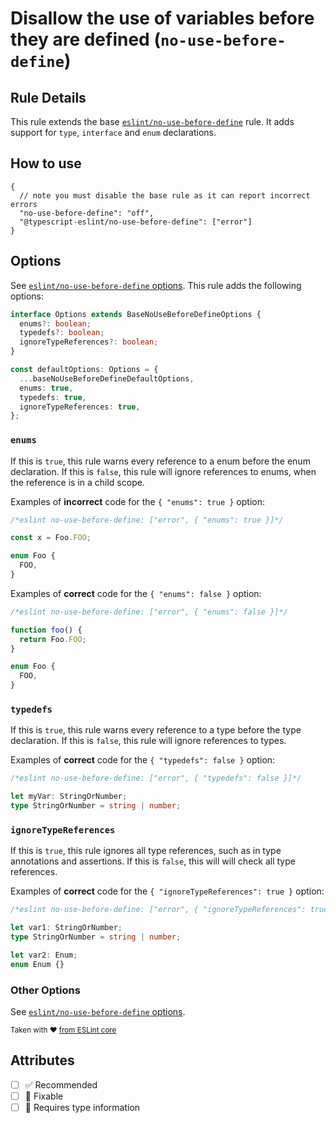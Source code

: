 # Disallow the use of variables before they are defined (`no-use-before-define`)

## Rule Details

This rule extends the base
[`eslint/no-use-before-define`](https://eslint.org/docs/rules/no-use-before-define)
rule. It adds support for `type`, `interface` and `enum` declarations.

## How to use

```jsonc
{
  // note you must disable the base rule as it can report incorrect errors
  "no-use-before-define": "off",
  "@typescript-eslint/no-use-before-define": ["error"]
}
```

## Options

See
[`eslint/no-use-before-define` options](https://eslint.org/docs/rules/no-use-before-define#options).
This rule adds the following options:

```ts
interface Options extends BaseNoUseBeforeDefineOptions {
  enums?: boolean;
  typedefs?: boolean;
  ignoreTypeReferences?: boolean;
}

const defaultOptions: Options = {
  ...baseNoUseBeforeDefineDefaultOptions,
  enums: true,
  typedefs: true,
  ignoreTypeReferences: true,
};
```

### `enums`

If this is `true`, this rule warns every reference to a enum before the enum
declaration. If this is `false`, this rule will ignore references to enums, when
the reference is in a child scope.

Examples of **incorrect** code for the `{ "enums": true }` option:

```ts
/*eslint no-use-before-define: ["error", { "enums": true }]*/

const x = Foo.FOO;

enum Foo {
  FOO,
}
```

Examples of **correct** code for the `{ "enums": false }` option:

```ts
/*eslint no-use-before-define: ["error", { "enums": false }]*/

function foo() {
  return Foo.FOO;
}

enum Foo {
  FOO,
}
```

### `typedefs`

If this is `true`, this rule warns every reference to a type before the type
declaration. If this is `false`, this rule will ignore references to types.

Examples of **correct** code for the `{ "typedefs": false }` option:

```ts
/*eslint no-use-before-define: ["error", { "typedefs": false }]*/

let myVar: StringOrNumber;
type StringOrNumber = string | number;
```

### `ignoreTypeReferences`

If this is `true`, this rule ignores all type references, such as in type
annotations and assertions. If this is `false`, this will will check all type
references.

Examples of **correct** code for the `{ "ignoreTypeReferences": true }` option:

```ts
/*eslint no-use-before-define: ["error", { "ignoreTypeReferences": true }]*/

let var1: StringOrNumber;
type StringOrNumber = string | number;

let var2: Enum;
enum Enum {}
```

### Other Options

See
[`eslint/no-use-before-define` options](https://eslint.org/docs/rules/no-use-before-define#options).

<sup>Taken with ❤️
[from ESLint core](https://github.com/eslint/eslint/blob/master/docs/rules/no-use-before-define.md)</sup>

## Attributes

- [ ] ✅ Recommended
- [ ] 🔧 Fixable
- [ ] 💭 Requires type information
